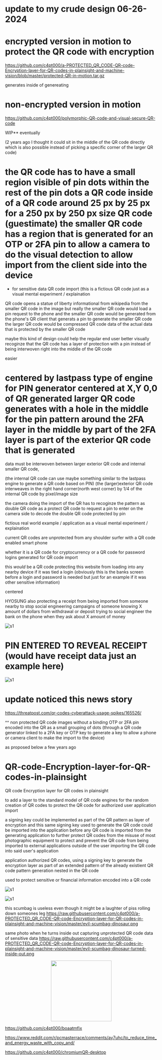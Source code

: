 
# update to my crude design 06-26-2024

# encrypted version in motion to protect the QR code with encryption
https://github.com/c4pt000/a-PROTECTED_QR_CODE-QR-code-Encryption-layer-for-QR-codes-in-plainsight-and-machine-vision/blob/master/protected-QR-in-motion.tar.gz

generates inside of genereating

# non-encrypted version in motion
https://github.com/c4pt000/polymorphic-QR-code-and-visual-secure-QR-code


WIP** eventually

(2 years ago I thought it could sit in the middle of the QR code directly which is also possible instead of picking a specific corner of the larger QR code)

# the QR code has to have a small region visible of pin dots within the rest of the pin dots a QR code inside of a QR code around 25 px by 25 px for a 250 px by 250 px size QR code (guestimate) the smaller QR code has a region that is generated for an OTP or 2FA pin to allow a camera to do the visual detection to allow import from the client side into the device


* for sensitive data QR code import
(this is a fictious QR code just as a visual mental experiment / explaination


QR code opens a statue of liberty informational from wikipedia from the smaller QR code in the image but really the smaller QR code would load a pin request to the phone and the smaller QR code would be generated from the phone's QR client that generats a pin to generate the smaller QR code the larger QR code would be compressed QR code data of the actual data that is protected by the smaller QR code


maybe this kind of design could help the regular end user better visually recoginze that the QR code has a layer of protection with a pin instead of being interwoven right into the middle of the QR code

easier
# centered by lastpass type of engine for PIN generator centered at X,Y 0,0 of QR generated larger QR code generates with a hole in the middle for the pin pattern around the 2FA layer in the middle by part of the 2FA layer is part of the exterior QR code that is generated




data must be interwoven between larger exterior QR code and internal smaller QR code,

(the internal QR code can use maybe something similar to the lastpass engine to generate a QR code based on PIN)
(the (larger)exterior QR code interweaves in the right hand corner(north west corner)  by 1/4 of the internal QR code by pixel/image size


the camera doing the import of the QR has to recoginze the pattern as double QR code as a protect QR code to request a pin to enter on the camera side to decode the double QR code protected by pin

fictious real world example / application as a visual mental experiment / explaination

current QR codes are unprotected from any shoulder surfer with a QR code enabled smart phone

whether it is a QR code for cryptocurrency or a QR code for password logins generated for QR code import


this *would* be a QR code protecting this website from loading into any nearby device if it was tied a login (obviously this is the banks screen before a login and password is needed but just for an example if it was other sensitive information)

centered



HYOSUNG also protecting a receipt from being imported from someone nearby to stop social engineering campaigns of someone knowing X amount of dollars from withdrawal or deposit trying to social engineer the bank on the phone when they ask about X amount of money

![s1](https://github.com/c4pt000/a-PROTECTED_QR_CODE-QR-code-Encryption-layer-for-QR-codes-in-plainsight-and-machine-vision/releases/download/gif/PIN-protected-for-QR-import-to-phone.gif)

 # PIN ENTERED TO REVEAL RECEIPT (would have receipt data just an example here)

![s1](https://github.com/c4pt000/a-PROTECTED_QR_CODE-QR-code-Encryption-layer-for-QR-codes-in-plainsight-and-machine-vision/releases/download/gif/UNLOCKED_PIN-protected-for-QR-import-to-phone.gif)

# update noticed this news story

https://threatpost.com/qr-codes-cyberattack-usage-spikes/165526/

^^ non protected QR code images without a binding OTP or 2FA pin encoded into the QR as a small grouping of dots (through a QR code generator linked to a 2FA key or OTP key to generate a key to allow a phone or camera client to make the import to the device)

as proposed below a few years ago


# QR-code-Encryption-layer-for-QR-codes-in-plainsight
QR code Encryption layer for QR codes in plainsight

to add a layer to the standard model of QR code engines for the random creation of QR codes to protect the QR code for authorized user application import

a signing key could be implemented as part of the QR pattern as layer of encryption and this same signing key used to generate the QR code could be imported into the application before any QR code is imported from the generating application to further protect QR codes from the misuse of most photographic equipment to protect and prevent the QR code from being imported to external applications outside of the user importing the QR code into said user's application

application authorized QR codes, using a signing key to generate the encryption layer as part of an extended pattern of the already existient QR code pattern generation nested in the QR code 

used to protect sensitive or financial information encoded into a QR code 



![s1](https://i.imgur.com/hIxOTJ5.png)



![s1](https://i.imgur.com/ywj5DSR.png)



this scumbag is useless even though it might be a laughter of piss rolling down someones leg
https://raw.githubusercontent.com/c4pt000/a-PROTECTED_QR_CODE-QR-code-Encryption-layer-for-QR-codes-in-plainsight-and-machine-vision/master/evil-scumbag-dinosaur.png


same photo when he turns inside out capturing unprotected QR code data of sensitive data
https://raw.githubusercontent.com/c4pt000/a-PROTECTED_QR_CODE-QR-code-Encryption-layer-for-QR-codes-in-plainsight-and-machine-vision/master/evil-scumbag-dinosaur-turned-inside-out.png




<p align="center"><img src="https://i.imgur.com/8ySfKAP.jpg" width="200"></p>



https://github.com/c4pt000/boaatmfix


https://www.reddit.com/r/pcmasterrace/comments/ay7uhc/to_reduce_time_and_energy_waste_with_copy_and/


https://github.com/c4pt000/chromiumQR-desktop
